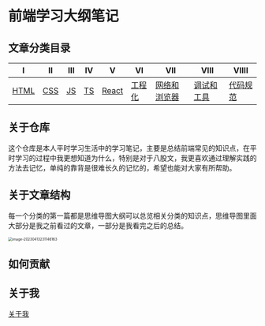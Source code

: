 # 前端学习大纲笔记



## 文章分类目录

| Ⅰ                                                            | Ⅱ                                                            | Ⅲ                                                            | Ⅳ                                                            | Ⅴ                                                            | Ⅵ                                                            | Ⅶ                                                            | Ⅷ                                                            | ⅧI                                        |
| ------------------------------------------------------------ | ------------------------------------------------------------ | ------------------------------------------------------------ | ------------------------------------------------------------ | ------------------------------------------------------------ | ------------------------------------------------------------ | ------------------------------------------------------------ | ------------------------------------------------------------ | ----------------------------------------- |
| [HTML](https://github.com/xzhuling/Front_end_knowledge_outline/blob/main/HTML.md) | [CSS](https://github.com/xzhuling/Front_end_knowledge_outline/blob/main/CSS.md) | [JS](https://github.com/xzhuling/Front_end_knowledge_outline/blob/main/JS.md) | [TS](https://github.com/xzhuling/Front_end_knowledge_outline/blob/main/TS.md) | [React](https://github.com/xzhuling/Front_end_knowledge_outline/blob/main/React.md) | [工程化](https://github.com/xzhuling/Front_end_knowledge_outline/blob/main/Engineering.md) | [网络和浏览器](https://github.com/xzhuling/Front_end_knowledge_outline/blob/main/Brower.md) | [调试和工具](https://github.com/xzhuling/Front_end_knowledge_outline/blob/main/Debug.md) | [代码规范](./BeautifulCode/01编码规范.md) |



## 关于仓库

这个仓库是本人平时学习生活中的学习笔记，主要是总结前端常见的知识点，在平时学习的过程中我更想知道为什么，特别是对于八股文，我更喜欢通过理解实践的方法去记忆，单纯的靠背是很难长久的记忆的，希望也能对大家有所帮助。



## 关于文章结构

每一个分类的第一篇都是思维导图大纲可以总览相关分类的知识点，思维导图里面大部分是我之前看过的文章，一部分是我看完之后的总结。

<img src="https://cdn.jsdelivr.net/gh/xzhuling/DrawingBed/img/image-20230413231146163.png" alt="image-20230413231146163" style="zoom:50%;" />

## 如何贡献



## 关于我

[关于我](https://github.com/xzhuling)